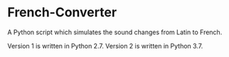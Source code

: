# French-Converter
A Python script which simulates the sound changes from Latin to French.

Version 1 is written in Python 2.7. 
Version 2 is written in Python 3.7.
